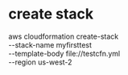 # create stack

aws cloudformation create-stack \
--stack-name myfirsttest \
--template-body file://testcfn.yml \
--region us-west-2

